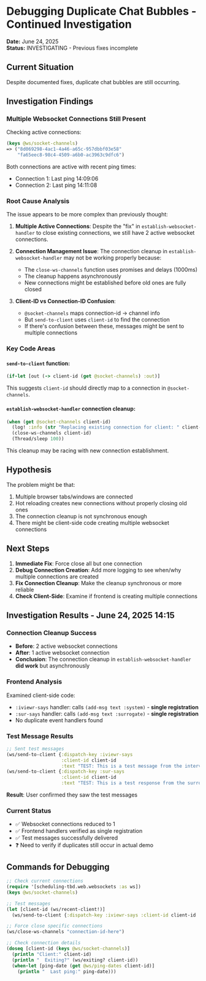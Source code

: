# Debugging Duplicate Chat Bubbles - Continued Investigation

**Date:** June 24, 2025  
**Status:** INVESTIGATING - Previous fixes incomplete

## Current Situation

Despite documented fixes, duplicate chat bubbles are still occurring. 

## Investigation Findings

### Multiple Websocket Connections Still Present

Checking active connections:
```clojure
(keys @ws/socket-channels)
=> ("8d069298-4ac1-4a46-a65c-957dbbf03e58" 
    "fa65eec8-98c4-4509-a6b0-ac3963c9dfc6")
```

Both connections are active with recent ping times:
- Connection 1: Last ping 14:09:06
- Connection 2: Last ping 14:11:08  

### Root Cause Analysis

The issue appears to be more complex than previously thought:

1. **Multiple Active Connections**: Despite the "fix" in `establish-websocket-handler` to close existing connections, we still have 2 active websocket connections.

2. **Connection Management Issue**: The connection cleanup in `establish-websocket-handler` may not be working properly because:
   - The `close-ws-channels` function uses promises and delays (1000ms)
   - The cleanup happens asynchronously 
   - New connections might be established before old ones are fully closed

3. **Client-ID vs Connection-ID Confusion**: 
   - `@socket-channels` maps connection-id -> channel info
   - But `send-to-client` uses `client-id` to find the connection
   - If there's confusion between these, messages might be sent to multiple connections

### Key Code Areas

#### `send-to-client` function:
```clojure
(if-let [out (-> client-id (get @socket-channels) :out)]
```
This suggests `client-id` should directly map to a connection in `@socket-channels`.

#### `establish-websocket-handler` connection cleanup:
```clojure
(when (get @socket-channels client-id)
  (log! :info (str "Replacing existing connection for client: " client-id))
  (close-ws-channels client-id)
  (Thread/sleep 100))
```
This cleanup may be racing with new connection establishment.

## Hypothesis

The problem might be that:
1. Multiple browser tabs/windows are connected
2. Hot reloading creates new connections without properly closing old ones
3. The connection cleanup is not synchronous enough
4. There might be client-side code creating multiple websocket connections

## Next Steps

1. **Immediate Fix**: Force close all but one connection
2. **Debug Connection Creation**: Add more logging to see when/why multiple connections are created
3. **Fix Connection Cleanup**: Make the cleanup synchronous or more reliable
4. **Check Client-Side**: Examine if frontend is creating multiple connections

## Investigation Results - June 24, 2025 14:15

### Connection Cleanup Success
- **Before**: 2 active websocket connections
- **After**: 1 active websocket connection
- **Conclusion**: The connection cleanup in `establish-websocket-handler` **did work** but asynchronously

### Frontend Analysis
Examined client-side code:
- `:iviewr-says` handler: calls `(add-msg text :system)` - **single registration**
- `:sur-says` handler: calls `(add-msg text :surrogate)` - **single registration**
- No duplicate event handlers found

### Test Message Results
```clojure
;; Sent test messages
(ws/send-to-client {:dispatch-key :iviewr-says 
                    :client-id client-id 
                    :text "TEST: This is a test message from the interviewer"})
(ws/send-to-client {:dispatch-key :sur-says 
                    :client-id client-id 
                    :text "TEST: This is a test response from the surrogate"})
```
**Result**: User confirmed they saw the test messages

### Current Status
- ✅ Websocket connections reduced to 1
- ✅ Frontend handlers verified as single registration
- ✅ Test messages successfully delivered
- ❓ Need to verify if duplicates still occur in actual demo

## Commands for Debugging

```clojure
;; Check current connections
(require '[scheduling-tbd.web.websockets :as ws])
(keys @ws/socket-channels)

;; Test messages
(let [client-id (ws/recent-client!)]
  (ws/send-to-client {:dispatch-key :iviewr-says :client-id client-id :text "TEST MESSAGE" :promise? false}))

;; Force close specific connections  
(ws/close-ws-channels "connection-id-here")

;; Check connection details
(doseq [client-id (keys @ws/socket-channels)]
  (println "Client:" client-id)
  (println "  Exiting?" (ws/exiting? client-id))
  (when-let [ping-date (get @ws/ping-dates client-id)]
    (println "  Last ping:" ping-date)))
```
